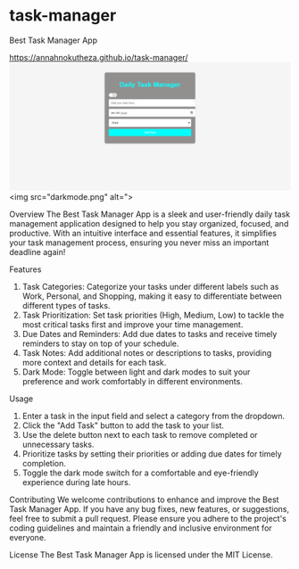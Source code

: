 # task-manager

Best Task Manager App

https://annahnokutheza.github.io/task-manager/
<img src="lightmode.png" alt="">
<img src="darkmode.png" alt=">

Overview
The Best Task Manager App is a sleek and user-friendly daily task management application designed to help you stay organized, focused, and productive. With an intuitive interface and essential features, it simplifies your task management process, ensuring you never miss an important deadline again!

Features
1. Task Categories: Categorize your tasks under different labels such as Work, Personal, and Shopping, making it easy to differentiate between different types of tasks.
2. Task Prioritization: Set task priorities (High, Medium, Low) to tackle the most critical tasks first and improve your time management.
3. Due Dates and Reminders: Add due dates to tasks and receive timely reminders to stay on top of your schedule.
4. Task Notes: Add additional notes or descriptions to tasks, providing more context and details for each task.
5. Dark Mode: Toggle between light and dark modes to suit your preference and work comfortably in different environments.

Usage
1. Enter a task in the input field and select a category from the dropdown.
2. Click the "Add Task" button to add the task to your list.
3. Use the delete button next to each task to remove completed or unnecessary tasks.
4. Prioritize tasks by setting their priorities or adding due dates for timely completion.
5. Toggle the dark mode switch for a comfortable and eye-friendly experience during late hours.

Contributing
We welcome contributions to enhance and improve the Best Task Manager App. If you have any bug fixes, new features, or suggestions, feel free to submit a pull request. Please ensure you adhere to the project's coding guidelines and maintain a friendly and inclusive environment for everyone.

License
The Best Task Manager App is licensed under the MIT License.
